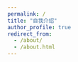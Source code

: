 ```yaml
---
permalink: /
title: "自我介绍"
author_profile: true
redirect_from: 
  - /about/
  - /about.html
---
```

